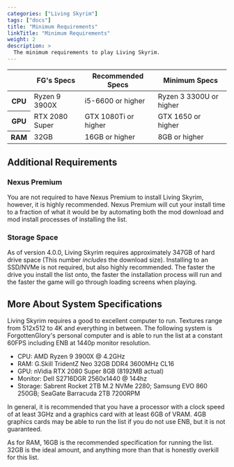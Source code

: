 ```yaml
---
categories: ["Living Skyrim"]
tags: ["docs"] 
title: "Minimum Requirements"
linkTitle: "Minimum Requirements"
weight: 2
description: >
  The minimum requirements to play Living Skyrim.
---
```


<table>
  <tr>
    <th></th>
    <th style="border-bottom: 1px solid;">FG's Specs</th>
    <th style="border-bottom: 1px solid;">Recommended Specs</th>
    <th style="border-bottom: 1px solid;">Minimum Specs</th>
  </tr>
  <tr>
    <th>CPU</th>
    <td>Ryzen 9 3900X</td>
    <td>i5-6600 or higher</td>
    <td>Ryzen 3 3300U or higher</td>
  </tr>
  <tr>
    <th>GPU</th>
    <td>RTX 2080 Super</td>
    <td>GTX 1080Ti or higher</td>
    <td>GTX 1650 or higher</td>
  </tr>
  <tr>
    <th>RAM</th>
    <td>32GB</td>
    <td>16GB or higher</td>
    <td>8GB or higher</td>
  </tr>
</table>

## Additional Requirements
### Nexus Premium
You are not required to have Nexus Premium to install Living Skyrim, however, it is highly recommended. Nexus Premium will cut your install time to a fraction of what it would be by automating both the mod download and mod install processes of installing the list.

### Storage Space
As of version 4.0.0, Living Skyrim requires approximately 347GB of hard drive space (This number *includes* the download size). Installing to an SSD/NVMe is not required, but also highly recommended. The faster the drive you install the list onto, the faster the installation process will run and the faster the game will go through loading screens when playing.

## More About System Specifications
Living Skyrim requires a good to excellent computer to run. Textures range from 512x512 to 4K and everything in between. The following system is ForgottenGlory's personal computer and is able to run the list at a constant 60FPS including ENB at 1440p monitor resolution.

- CPU: AMD Ryzen 9 3900X @ 4.2GHz
- RAM: G.Skill TridentZ Neo 32GB DDR4 3600MHz CL16
- GPU: nVidia RTX 2080 Super 8GB (8192MB actual)
- Monitor: Dell S2716DGR 2560x1440 @ 144hz
- Storage: Sabrent Rocket 2TB M.2 NVMe 2280; Samsung EVO 860 250GB; SeaGate Barracuda 2TB 7200RPM

In general, it is recommended that you have a processor with a clock speed of at least 3GHz and a graphics card with at least 6GB of VRAM. 4GB graphics cards may be able to run the list if you do not use ENB, but it is not guaranteed.

As for RAM, 16GB is the recommended specification for running the list. 32GB is the ideal amount, and anything more than that is honestly overkill for this list.